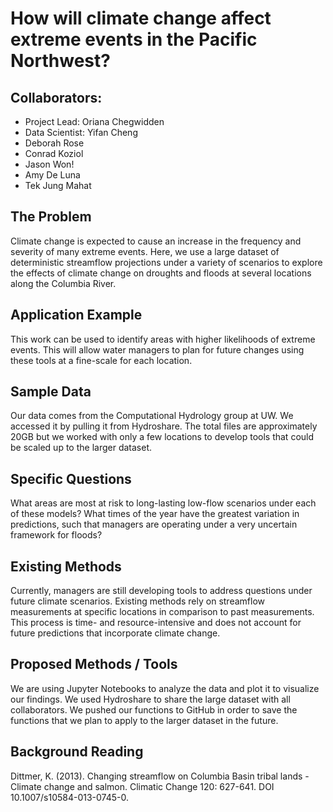 
# How will climate change affect extreme events in the Pacific Northwest?
## Collaborators:
* Project Lead: Oriana Chegwidden
* Data Scientist: Yifan Cheng
* Deborah Rose
* Conrad Koziol
* Jason Won!
* Amy De Luna
* Tek Jung Mahat

## The Problem
Climate change is expected to cause an increase in the frequency and severity of many extreme events. Here, we use a large dataset of deterministic streamflow projections under a variety of scenarios to explore the effects of climate change on droughts and floods at several locations along the Columbia River.

## Application Example
This work can be used to identify areas with higher likelihoods of extreme events. This will allow water managers to plan for future changes using these tools at a fine-scale for each location.

## Sample Data
Our data comes from the Computational Hydrology group at UW. We accessed it by pulling it from Hydroshare. The total files are approximately 20GB but we worked with only a few locations to develop tools that could be scaled up to the larger dataset.

## Specific Questions
What areas are most at risk to long-lasting low-flow scenarios under each of these models?
What times of the year have the greatest variation in predictions, such that managers are operating under a very uncertain framework for floods?

## Existing Methods
Currently, managers are still developing tools to address questions under future climate scenarios. Existing methods rely on streamflow measurements at specific locations in comparison to past measurements. This process is time- and resource-intensive and does not account for future predictions that incorporate climate change.

## Proposed Methods / Tools
We are using Jupyter Notebooks to analyze the data and plot it to visualize our findings. We used Hydroshare to share the large dataset with all collaborators. We pushed our functions to GitHub in order to save the functions that we plan to apply to the larger dataset in the future.

## Background Reading
Dittmer, K. (2013). Changing streamflow on Columbia Basin tribal lands - Climate change and salmon. Climatic Change 120: 627-641. DOI 10.1007/s10584-013-0745-0.
